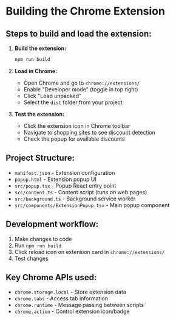 # Building the Chrome Extension

## Steps to build and load the extension:

1. **Build the extension:**
   ```bash
   npm run build
   ```

2. **Load in Chrome:**
   - Open Chrome and go to `chrome://extensions/`
   - Enable "Developer mode" (toggle in top right)
   - Click "Load unpacked"
   - Select the `dist` folder from your project

3. **Test the extension:**
   - Click the extension icon in Chrome toolbar
   - Navigate to shopping sites to see discount detection
   - Check the popup for available discounts

## Project Structure:

- `manifest.json` - Extension configuration
- `popup.html` - Extension popup UI
- `src/popup.tsx` - Popup React entry point
- `src/content.ts` - Content script (runs on web pages)
- `src/background.ts` - Background service worker
- `src/components/ExtensionPopup.tsx` - Main popup component

## Development workflow:

1. Make changes to code
2. Run `npm run build`
3. Click reload icon on extension card in `chrome://extensions/`
4. Test changes

## Key Chrome APIs used:

- `chrome.storage.local` - Store extension data
- `chrome.tabs` - Access tab information
- `chrome.runtime` - Message passing between scripts
- `chrome.action` - Control extension icon/badge
